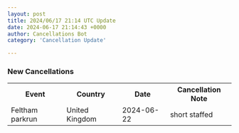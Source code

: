 ```yaml
---
layout: post
title: 2024/06/17 21:14 UTC Update
date: 2024-06-17 21:14:43 +0000
author: Cancellations Bot
category: 'Cancellation Update'

---
```


<h3>New Cancellations</h3>
<div class='hscrollable'>
<table style='width: 100%'>
    <tr>
        <th>Event</th>
        <th>Country</th>
        <th>Date</th>
        <th>Cancellation Note</th>
    </tr>
    <tr>
        <td>Feltham parkrun</td>
        <td>United Kingdom</td>
        <td>2024-06-22</td>
        <td>short staffed</td>
    </tr>
</table>
</div>
